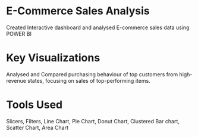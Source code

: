 # E-Commerce Sales Analysis
Created Interactive dashboard and analysed E-commerce sales data using POWER BI
# Key Visualizations
Analysed and Compared purchasing behaviour of top customers from high-revenue states, focusing on sales of top-performing items.
# Tools Used
Slicers, Filters, Line Chart, Pie Chart, Donut Chart, Clustered Bar chart, Scatter Chart, Area Chart
